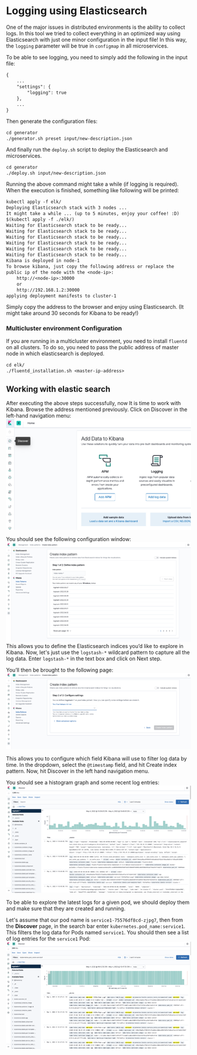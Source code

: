 # Logging using Elasticsearch
One of the major issues in distributed environments is the ability to collect logs. In this tool we tried to collect 
everything in an optimized way using Elasticsearch with just one minor configuration in the input file!
In this way, the `logging` parameter will be true in `configmap` in all microservices.

To be able to see logging, you need to simply add the following in the input file:
```
{
    ...
    "settings": {
        "logging": true
    },
    ...
}
```
Then generate the configuration files:
```
cd generator
./generator.sh preset input/new-description.json
```
And finally run the `deploy.sh` script to deploy the Elasticsearch and microservices.
```
cd generator
./deploy.sh input/new-description.json
```
Running the above command might take a while (if logging is required). When the execution is finished, something like 
following will be printed:
```
kubectl apply -f elk/
Deploying Elasticsearch stack with 3 nodes ...
It might take a while ... (up to 5 minutes, enjoy your coffee! :D)
$(kubectl apply -f ./elk/)
Waiting for Elasticsearch stack to be ready...
Waiting for Elasticsearch stack to be ready...
Waiting for Elasticsearch stack to be ready...
Waiting for Elasticsearch stack to be ready...
Waiting for Elasticsearch stack to be ready...
Waiting for Elasticsearch stack to be ready...
Kibana is deployed in node-1
To browse kibana, just copy the following address or replace the public ip of the node with the <node-ip>:
    http://<node-ip>:30000
    or
    http://192.168.1.2:30000
applying deployment manifests to cluster-1
```

Simply copy the address to the browser and enjoy using Elasticsearch. (It might take around 30 seconds for Kibana to be 
ready!)

### Multicluster environment Configuration
If you are running in a multicluster environment, you need to install `fluentd` on all clusters. To do so, you need to 
pass the public address of master node in which elasticsearch is deployed.
```
cd elk/
./fluentd_installation.sh <master-ip-address>
```

## Working with elastic search
After executing the above steps successfully, now It is time to work with Kibana. Browse the address mentioned 
previously. Click on Discover in the left-hand navigation menu:
![Kibana Home Page](../images/elk/kibana-home-page.png)

You should see the following configuration window:
![Kibana Index pattern step 1 ](../images/elk/kibana-index-pattern-step-1.png)
This allows you to define the Elasticsearch indices you’d like to explore in Kibana. Now, let's just use the `logstash-*` 
wildcard pattern to capture all the log data. Enter `logstash-*` in the text box and click on Next step.

You’ll then be brought to the following page:
![Kibana Index pattern step 2 ](../images/elk/kibana-index-pattern-step-2.png)

This allows you to configure which field Kibana will use to filter log data by time. In the dropdown, select the 
`@timestamp` field, and hit Create index pattern.
Now, hit Discover in the left hand navigation menu.

You should see a histogram graph and some recent log entries:
![Kibana Discover everything](../images/elk/kibana-discover-everything.png)

To be able to explore the latest logs for a given pod, we should deploy them and make sure that they are created and 
running.

Let's assume that our pod name is `service1-75576df8cd-zjpg7`, then from the **Discover** page, in the search bar enter 
`kubernetes.pod_name:service1`. This filters the log data for Pods named `service1`.
You should then see a list of log entries for the `service1` Pod:
![Kibana discover service1](../images/elk/kibana-discover-service1.png)

